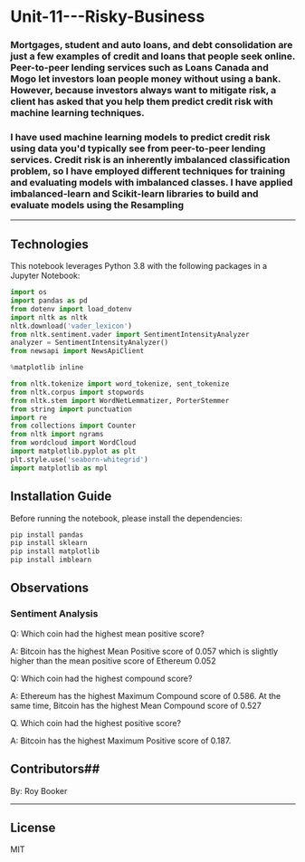 # Unit-11---Risky-Business

### Mortgages, student and auto loans, and debt consolidation are just a few examples of credit and loans that people seek online. Peer-to-peer lending services such as Loans Canada and Mogo let investors loan people money without using a bank. However, because investors always want to mitigate risk, a client has asked that you help them predict credit risk with machine learning techniques.

### I have used machine learning models to predict credit risk using data you'd typically see from peer-to-peer lending services. Credit risk is an inherently imbalanced classification problem, so I have employed different techniques for training and evaluating models with imbalanced classes. I have applied imbalanced-learn and Scikit-learn libraries to build and evaluate models using the Resampling ##

--------

## Technologies

This notebook leverages Python 3.8 with the following packages in a Jupyter Notebook:
```python
import os
import pandas as pd
from dotenv import load_dotenv
import nltk as nltk
nltk.download('vader_lexicon')
from nltk.sentiment.vader import SentimentIntensityAnalyzer
analyzer = SentimentIntensityAnalyzer()
from newsapi import NewsApiClient

%matplotlib inline

from nltk.tokenize import word_tokenize, sent_tokenize
from nltk.corpus import stopwords
from nltk.stem import WordNetLemmatizer, PorterStemmer
from string import punctuation
import re
from collections import Counter
from nltk import ngrams
from wordcloud import WordCloud
import matplotlib.pyplot as plt
plt.style.use('seaborn-whitegrid')
import matplotlib as mpl
```

## Installation Guide

Before running the notebook, please install the dependencies:

```python
pip install pandas
pip install sklearn
pip install matplotlib
pip install imblearn

```

## Observations

### Sentiment Analysis ###

Q: Which coin had the highest mean positive score?
    
A: Bitcoin has the highest Mean Positive score of 0.057 which is slightly higher than the mean positive score of Ethereum 0.052

Q: Which coin had the highest compound score?

A: Ethereum has the highest Maximum Compound score of 0.586. At the same time, Bitcoin has the highest Mean Compound score of 0.527

Q. Which coin had the highest positive score?

A: Bitcoin has the highest Maximum Positive score of 0.187.


## Contributors##

By: Roy Booker

---

## License ##

MIT

